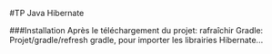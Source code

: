 #TP Java Hibernate

###Installation
Après le téléchargement du projet: rafraîchir Gradle: Projet/gradle/refresh gradle, pour importer les librairies Hibernate...

